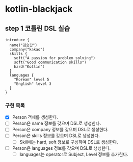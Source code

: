 # kotlin-blackjack


## step 1 코틀린 DSL 실습
```
introduce {
  name("김승갑")
  company("kakao")
  skills {
    soft("A passion for problem solving")
    soft("Good communication skills")
    hard("Kotlin")
  }
  languages {
    "Korean" level 5
    "English" level 3
  }
}
```

### 구현 목록
- [x] Person 객체를 생성한다.
- [ ] Person은 name 정보를 갖으며 DSL로 생성한다.
- [ ] Person은 company 정보를 갖으며 DSL로 생성한다.
- [ ] Person은 skills 정보를 갖으며 DSL로 생성한다.
    - [ ] Skill에는 hard, soft 정보로 구성하며 DSL로 생성한다.
- [ ] Person은 languages 정보를 갖으며 DSL로 생성한다.
    - [ ] languages는 operator로 Subject, Level 정보를 추가한다.
